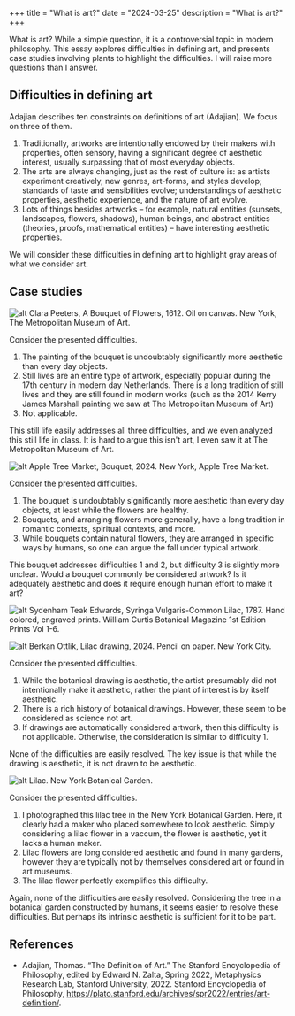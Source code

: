 +++
title = "What is art?"
date = "2024-03-25"
description = "What is art?"
+++

What is art? While a simple question, it is a controversial topic in modern philosophy. This essay explores difficulties in defining art, and presents case studies involving plants to highlight the difficulties. I will raise more questions than I answer.

## Difficulties in defining art
Adajian describes ten constraints on definitions of art (Adajian). We focus on three of them.
1. Traditionally, artworks are intentionally endowed by their makers with properties, often sensory, having a significant degree of aesthetic interest, usually surpassing that of most everyday objects.
2. The arts are always changing, just as the rest of culture is: as artists experiment creatively, new genres, art-forms, and styles develop; standards of taste and sensibilities evolve; understandings of aesthetic properties, aesthetic experience, and the nature of art evolve.
3. Lots of things besides artworks – for example, natural entities (sunsets, landscapes, flowers, shadows), human beings, and abstract entities (theories, proofs, mathematical entities) – have interesting aesthetic properties.

We will consider these difficulties in defining art to highlight gray areas of what we consider art.
<!-- Contemporary definitions fall into two main categories, each dealing with the issues described above differently. The first category is conventionalist definitions, which take art’s contingent cultural features to be explanatorily fundamental. Note that conventionalist definitions may struggle with constraints 1 and 3. The second category is functional definitions, which directly consider the aesthetics of an artwork. Note that functional definitions may struggle with constraint 2. -->

## Case studies

![alt](still_life.jpg)
Clara Peeters, A Bouquet of Flowers, 1612. Oil on canvas. New York, The Metropolitan Museum of Art.

Consider the presented difficulties.
1. The painting of the bouquet is undoubtably significantly more aesthetic than every day objects. 
2. Still lives are an entire type of artwork, especially popular during the 17th century in modern day Netherlands. There is a long tradition of still lives and they are still found in modern works (such as the 2014 Kerry James Marshall painting we saw at The Metropolitan Museum of Art)
3. Not applicable.

This still life easily addresses all three difficulties, and we even analyzed this still life in class. It is hard to argue this isn't art, I even saw it at The Metropolitan Museum of Art.

![alt](bouquet.jpg)
Apple Tree Market, Bouquet, 2024. New York, Apple Tree Market.

Consider the presented difficulties.
1. The bouquet is undoubtably significantly more aesthetic than every day objects, at least while the flowers are healthy.
2. Bouquets, and arranging flowers more generally, have a long tradition in romantic contexts, spiritual contexts, and more.
3. While bouquets contain natural flowers, they are arranged in specific ways by humans, so one can argue the fall under typical artwork.

This bouquet addresses difficulties 1 and 2, but difficulty 3 is slightly more unclear. Would a bouquet commonly be considered artwork? Is it adequately aesthetic and does it require enough human effort to make it art?

![alt](botanical_drawing.jpg)
Sydenham Teak Edwards, Syringa Vulgaris-Common Lilac, 1787. Hand colored, engraved prints. William Curtis Botanical Magazine 1st Edition Prints Vol 1-6.

![alt](my_botanical_drawing.jpg)
Berkan Ottlik, Lilac drawing, 2024. Pencil on paper. New York City.

Consider the presented difficulties.
1. While the botanical drawing is aesthetic, the artist presumably did not intentionally make it aesthetic, rather the plant of interest is by itself aesthetic. 
2. There is a rich history of botanical drawings. However, these seem to be considered as science not art.
3. If drawings are automatically considered artwork, then this difficulty is not applicable. Otherwise, the consideration is similar to difficulty 1.

None of the difficulties are easily resolved. The key issue is that while the drawing is aesthetic, it is not drawn to be aesthetic.

![alt](lilac.jpg)
Lilac. New York Botanical Garden.

Consider the presented difficulties. 
1. I photographed this lilac tree in the New York Botanical Garden. Here, it clearly had a maker who placed somewhere to look aesthetic. Simply considering a lilac flower in a vaccum, the flower is aesthetic, yet it lacks a human maker.
2. Lilac flowers are long considered aesthetic and found in many gardens, however they are typically not by themselves considered art or found in art museums.
3. The lilac flower perfectly exemplifies this difficulty.

Again, none of the difficulties are easily resolved. Considering the tree in a botanical garden constructed by humans, it seems easier to resolve these difficulties. But perhaps its intrinsic aesthetic is sufficient for it to be part.

## References
- Adajian, Thomas. “The Definition of Art.” The Stanford Encyclopedia of Philosophy, edited by Edward N. Zalta, Spring 2022, Metaphysics Research Lab, Stanford University, 2022. Stanford Encyclopedia of Philosophy, https://plato.stanford.edu/archives/spr2022/entries/art-definition/.



